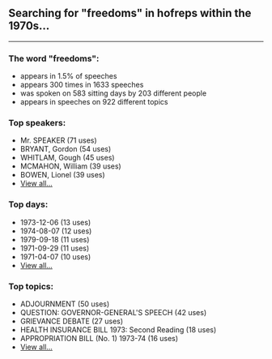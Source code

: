 
## Searching for "freedoms" in hofreps within the 1970s...

----

### The word "freedoms":

* appears in 1.5% of speeches
* appears 300 times in 1633 speeches
* was spoken on 583 sitting days by 203 different people
* appears in speeches on 922 different topics

### Top speakers:

* Mr. SPEAKER (71 uses)
* BRYANT, Gordon (54 uses)
* WHITLAM, Gough (45 uses)
* MCMAHON, William (39 uses)
* BOWEN, Lionel (39 uses)
* [View all...](speakers.md)


### Top days:

* 1973-12-06 (13 uses)
* 1974-08-07 (12 uses)
* 1979-09-18 (11 uses)
* 1971-09-29 (11 uses)
* 1971-04-07 (10 uses)
* [View all...](days.md)


### Top topics:

* ADJOURNMENT (50 uses)
* QUESTION: GOVERNOR-GENERAL'S SPEECH (42 uses)
* GRIEVANCE DEBATE (27 uses)
* HEALTH INSURANCE BILL 1973: Second Reading (18 uses)
* APPROPRIATION BILL (No. 1) 1973-74 (16 uses)
* [View all...](topics.md)
